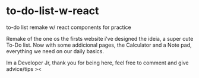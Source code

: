 # to-do-list-w-react
to-do list remake w/ react components for practice

Remake of the one os the firsts website i've designed the ideia, a super cute To-Do list. Now with some addicional pages, the Calculator and a Note pad,
everything we need on our daily basics.

Im a Developer Jr, thank you for being here, feel free to comment and give advice/tips ><
